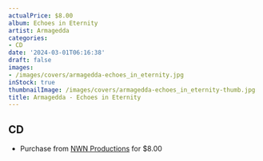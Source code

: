 ```yaml
---
actualPrice: $8.00
album: Echoes in Eternity
artist: Armagedda
categories:
- CD
date: '2024-03-01T06:16:38'
draft: false
images:
- /images/covers/armagedda-echoes_in_eternity.jpg
inStock: true
thumbnailImage: /images/covers/armagedda-echoes_in_eternity-thumb.jpg
title: Armagedda - Echoes in Eternity
---
```


## CD
* Purchase from [NWN Productions](http://shop.nwnprod.com/index.php?route=product/product&path=93&product_id=10410&sort=pd.name&order=ASC) for $8.00
